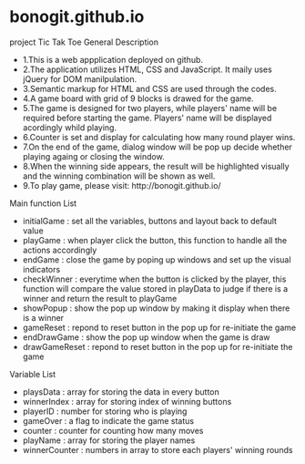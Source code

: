 # bonogit.github.io
project Tic Tak Toe
<p1>General Description</p1>
<ul>
<li>1.This is a web appplication deployed on github.</li>
<li>2.The application utilizes HTML, CSS and JavaScript. It maily uses jQuery for DOM manilpulation. </li>
<li>3.Semantic markup for HTML and CSS are used through the codes. </li>
<li>4.A game board with grid of 9 blocks is drawed for the game. </li>
<li>5.The game is designed for two players, while players' name will be required before starting the game. Players' name will be displayed acordingly whild playing. </li>
<li>6.Counter is set and display for calculating how many round player wins.</li>
<li>7.On the end of the game, dialog window will be pop up decide whether playing againg or closing the window. </li>
<li>8.When the winning side appears, the result will be highlighted visually and the winning combination will be shown as well. </li>
<li>9.To play game, please visit: http://bonogit.github.io/</li>
</ul>
<p1>Main function List</p1>
<ul>
<li>initialGame : set all the variables, buttons and layout back to default value</li>
<li>playGame : when player click the button, this function to handle all the actions accordingly </li>
<li>endGame :  close the game by poping up windows and set up the visual indicators</li>
<li>checkWinner : everytime when the button is clicked by the player, this function will compare the value stored in playData to judge if there is a winner and return the result to playGame</li>
<li>showPopup : show the pop up window by making it display when there is a winner</li>
<li>gameReset : repond to reset button in the pop up for re-initiate the game</li>
<li>endDrawGame : show the pop up window when the game is draw</li>
<li>drawGameReset : repond to reset button in the pop up for re-initiate the game </li>
</ul>
<p1>Variable List</p1>
<ul>
<li>playsData : array for storing the data in every button</li>
<li>winnerIndex : array for storing index of winning buttons </li>
<li>playerID :  number for storing who is playing</li>
<li>gameOver : a flag to indicate the game status</li>
<li>counter : counter for counting how many moves</li>
<li>playName : array for storing the player names </li>
<li>winnerCounter : numbers in array to store each players' winning rounds</li>
</ul>









